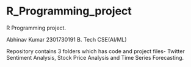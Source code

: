 # R_Programming_project
R Programming project.

Abhinav Kumar
2301730191
B. Tech CSE(AI/ML)

Repository contains 3 folders which has code and project files- Twitter Sentiment Analysis, Stock Price Analysis and Time Series Forecasting.
